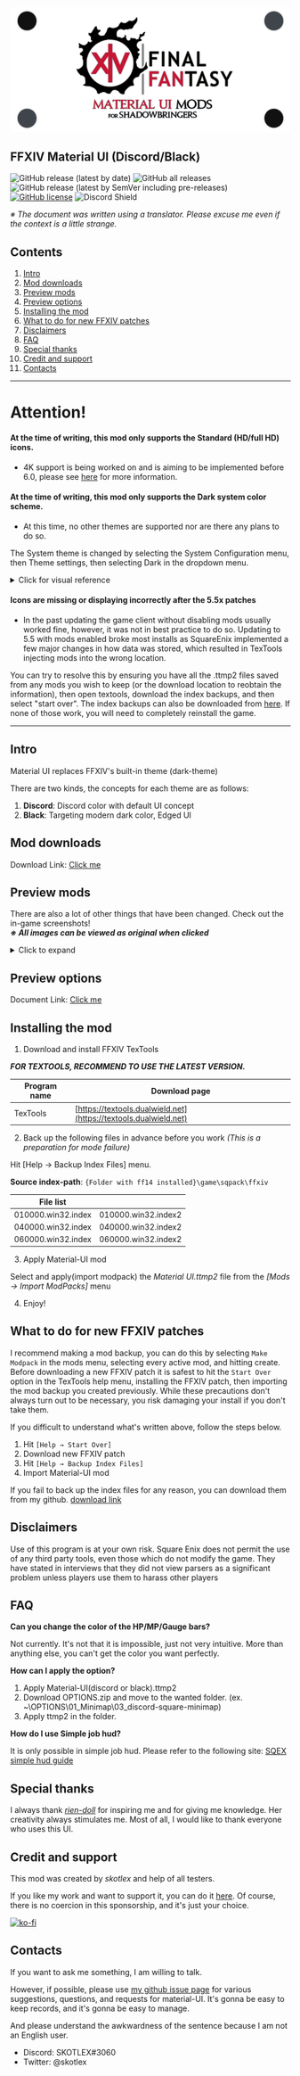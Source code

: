 ![logo](ModPacks/Resources/Preview/github_logo_w902.png)

## FFXIV Material UI (Discord/Black)
![GitHub release (latest by date)](https://img.shields.io/github/v/release/skotlex/ffxiv-material-ui) ![GitHub all releases](https://img.shields.io/github/downloads/skotlex/ffxiv-material-ui/total) ![GitHub release (latest by SemVer including pre-releases)](https://img.shields.io/github/downloads-pre/skotlex/ffxiv-material-ui/latest/total) [![GitHub license](https://img.shields.io/github/license/skotlex/ffxiv-material-ui)](https://github.com/skotlex/ffxiv-material-ui/blob/master/LICENSE) ![Discord Shield](https://discordapp.com/api/guilds/838030043518599228/widget.png?style=shield)

*※ The document was written using a translator. Please excuse me even if the context is a little strange.*

## Contents
1. [Intro](#intro)  
2. [Mod downloads](#mod-downloads)  
3. [Preview mods](#preview-mods)  
4. [Preview options](#preview-options)
5. [Installing the mod](#installing-the-mod)  
6. [What to do for new FFXIV patches](#what-to-do-for-new-ffxiv-patches)  
7. [Disclaimers](#disclaimers)  
8. [FAQ](#faq)  
9. [Special thanks](#special-thanks)  
10. [Credit and support](#credit-and-support)  
11. [Contacts](#contacts)


---
# **Attention!**
#### At the time of writing, this mod only supports the Standard (HD/full HD) icons.
* 4K support is being worked on and is aiming to be implemented before 6.0, please see [here](https://github.com/skotlex/ffxiv-material-ui/issues/214) for more information.

#### At the time of writing, this mod only supports the Dark system color scheme.
* At this time, no other themes are supported nor are there any plans to do so.  

The System theme is changed by selecting the System Configuration menu, then Theme settings, then selecting Dark in the dropdown menu. <br> <details>
<summary>Click for visual reference</summary>

![screenshot](ModPacks/Resources/Theme.png)

</details>

#### Icons are missing or displaying incorrectly after the 5.5x patches
* In the past updating the game client without disabling mods usually worked fine, however, it was not in best practice to do so. Updating to 5.5 with mods enabled broke most installs as SquareEnix implemented a few major changes in how data was stored, which resulted in TexTools injecting mods into the wrong location.

You can try to resolve this by ensuring you have all the .ttmp2 files saved from any mods you wish to keep (or the download location to reobtain the information), then open textools, download the index backups, and then select "start over". The index backups can also be downloaded from [here](https://github.com/skotlex/ffxiv-material-ui/tree/master/Index_Backups). If none of those work, you will need to completely reinstall the game.

---
## Intro
Material UI replaces FFXIV's built-in theme (dark-theme)

There are two kinds, the concepts for each theme are as follows:

1. **Discord**: Discord color with default UI concept
2. **Black**: Targeting modern dark color, Edged UI

## Mod downloads
Download Link: [Click me](https://github.com/skotlex/ffxiv-material-ui/releases)

## Preview mods
There are also a lot of other things that have been changed. Check out the in-game screenshots!  
<b><i>※ All images can be viewed as original when clicked</i></b>

<details>
<summary>Click to expand</summary>

### ◇ Discord
![preview discord](ModPacks/Resources/Preview/preview(discord).png)

### ◇ Black
![preview black](ModPacks/Resources/Preview/preview(black).png)

### ◇ Simple JobHud bar
![preview jobhud bar](ModPacks/Resources/Preview/jobhud.png)

### ◇ Treasure Map Coordinate
![preview treasure map](ModPacks/Resources/Preview/mappack.png)

</details>

## Preview options
Document Link: [Click me](https://github.com/skotlex/ffxiv-material-ui/blob/master/preview_options.md)

## Installing the mod

1. Download and install FFXIV TexTools

***FOR TEXTOOLS, RECOMMEND TO USE THE LATEST VERSION.***

| Program name  | Download page |
|---|---|
| TexTools | [https://textools.dualwield.net](https://textools.dualwield.net) |

2. Back up the following files in advance before you work *(This is a preparation for mode failure)*

Hit [Help → Backup Index Files] menu.

**Source index-path**: `{Folder with ff14 installed}\game\sqpack\ffxiv`

| File list |   |
|---|---|
| 010000.win32.index | 010000.win32.index2 |
| 040000.win32.index | 040000.win32.index2 |
| 060000.win32.index | 060000.win32.index2 |

3. Apply Material-UI mod

Select and apply(import modpack) the *Material UI.ttmp2* file from the *[Mods → Import ModPacks]* menu

4. Enjoy!

## What to do for new FFXIV patches

I recommend making a mod backup, you can do this by selecting `Make Modpack` in the mods menu, selecting every active mod, and hitting create. Before downloading a new FFXIV patch it is safest to hit the `Start Over` option in the TexTools help menu, installing the FFXIV patch, then importing the mod backup you created previously. While these precautions don't always turn out to be necessary, you risk damaging your install if you don't take them.

If you difficult to understand what's written above, follow the steps below.
1. Hit `[Help → Start Over]`
2. Download new FFXIV patch
3. Hit `[Help → Backup Index Files]`
4. Import Material-UI mod

If you fail to back up the index files for any reason, you can download them from my github. [download link](https://github.com/skotlex/ffxiv-material-ui/tree/master/Index_Backups)

## Disclaimers

Use of this program is at your own risk. Square Enix does not permit the use of any third party tools, even those which do not modify the game. They have stated in interviews that they did not view parsers as a significant problem unless players use them to harass other players

## FAQ

**Can you change the color of the HP/MP/Gauge bars?**

Not currently. It's not that it is impossible, just not very intuitive. More than anything else, you can't get the color you want perfectly.

**How can I apply the option?**

1. Apply Material-UI(discord or black).ttmp2
2. Download OPTIONS.zip and move to the wanted folder. (ex. ~\OPTIONS\01_Minimap\03_discord-square-minimap)
3. Apply ttmp2 in the folder.

**How do I use Simple job hud?**

It is only possible in simple job hud. Please refer to the following site:
[SQEX simple hud guide](https://na.finalfantasyxiv.com/blog/002175.html)

## Special thanks

I always thank [*rien-doll*](https://github.com/rien-doll/minimal-ui) for inspiring me and for giving me knowledge. Her creativity always stimulates me. Most of all, I would like to thank everyone who uses this UI.

## Credit and support

This mod was created by *skotlex* and help of all testers.

If you like my work and want to support it, you can do it [here](https://ko-fi.com/skotlex). Of course, there is no coercion in this sponsorship, and it's just your choice.

[![ko-fi](https://www.ko-fi.com/img/githubbutton_sm.svg)](https://ko-fi.com/O4O8YTN7)

## Contacts

If you want to ask me something, I am willing to talk.

However, if possible, please use [my github issue page](https://github.com/skotlex/ffxiv-material-ui/issues) for various suggestions, questions, and requests for material-UI. It's gonna be easy to keep records, and it's gonna be easy to manage.

And please understand the awkwardness of the sentence because I am not an English user.

* Discord: SKOTLEX#3060
* Twitter: @skotlex
